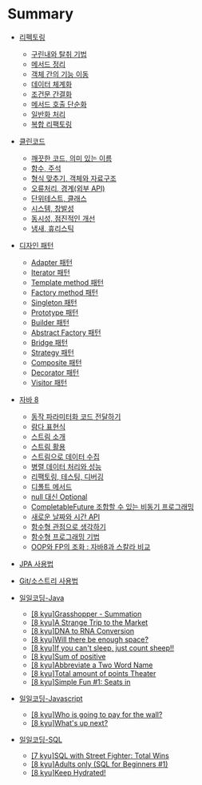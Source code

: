 Summary
=======

-	[리펙토링](Refactoring/README.md)
	-	[구린내와 탈취 기법](Refactoring/burning-and-deodorizing-techniques.md)
	-	[메서드 정리](Refactoring/method-cleanup.md)
	-	[객체 간의 기능 이동](Refactoring/moving-functionality-between-objects.md)
	-	[데이터 체계화](Refactoring/organize-your-data.md)
	-	[조건문 간결화](Refactoring/concise-conditionals.md)
	-	[메서드 호출 단순화](Refactoring/simplifying-method-calls.md)
	-	[일반화 처리](Refactoring/generalization-processing.md)
	-	[복합 리팩토링](Refactoring/complex-refactoring.md)
-	[클린코드](Clean-Code/README.md)
	-	[깨끗한 코드, 의미 있는 이름](Clean-Code/clean-code-and-meaningful-names.md)
	-	[함수, 주석](Clean-Code/functions-and-annotations.md)
	-	[형식 맞추기, 객체와 자료구조](Clean-Code/matching-types-and-objects-and-data-structures.md)
	-	[오류처리, 경계(외부 API)](Clean-Code/error-handling-and-bounds.md)
	-	[단위테스트, 클래스](Clean-Code/unit-tests-and-classes.md)
	-	[시스템, 창발성](Clean-Code/system-and-emergence.md)
	-	[동시성, 점진적인 개선](Clean-Code/concurrency-and-incremental-improvements.md)
	-	[냄새, 휴리스틱](Clean-Code/odor-and-heuristics.md)
-	[디자인 패턴](design-pattern/README.md)
	-	[Adapter 패턴](design-pattern/Adapter-pattern.md)
	-	[Iterator 패턴](design-pattern/Iterator-pattern.md)
	-	[Template method 패턴](design-pattern/Template-method-pattern.md)
	-	[Factory method 패턴](design-pattern/Factory-method-pattern.md)
	-	[Singleton 패턴](design-pattern/Singleton-pattern.md)
	-	[Prototype 패턴](design-pattern/Prototype-pattern.md)
	-	[Builder 패턴](design-pattern/Builder-pattern.md)
	-	[Abstract Factory 패턴](design-pattern/Abstract-Factory-pattern.md)
	-	[Bridge 패턴](design-pattern/Bridge-pattern.md)
	-	[Strategy 패턴](design-pattern/Strategy-pattern.md)
	-	[Composite 패턴](design-pattern/Composite-pattern.md)
	-	[Decorator 패턴](design-pattern/Decorator-pattern.md)
	-	[Visitor 패턴](design-pattern/Visitor-pattern.md)
-	[자바 8](Java8/README.md)

	-	[동작 파라미터화 코드 전달하기](Java8/Passing-the-behavior-parameterization-code.md)
	-	[람다 표현식](Java8/Lambda-representation.md)
	-	[스트림 소개](Java8/Introduction-to-streams.md)
	-	[스트림 활용](Java8/Stream-utilization.md)
	-	[스트림으로 데이터 수집](Java8/Gathering-data-into-streams.md)
	-	[병렬 데이터 처리와 성능](Java8/Parallel-data-processing-and-performance.md)
	-	[리팩토링, 테스팅, 디버깅](Java8/Refactoring-and-testing-and-debugging.md)
	-	[디폴트 메서드](Java8/Default-Method.md)
	-	[null 대신 Optional](Java8/Optional-instead-of-null.md)
	-	[CompletableFuture 조합할 수 있는 비동기 프로그래밍](Java8/CompletableFuture.md)
	-	[새로운 날짜와 시간 API](Java8/New-Date-and-Time-API.md)
	-	[함수형 관점으로 생각하기](Java8/Think-of-it-as-a-functional.md)
	-	[함수형 프로그래밍 기법](Java8/Functional-Programming-Techniques.md)
	-	[OOP와 FP의 조화 : 자바8과 스칼라 비교](Java8/Java8-vs-Scala.md)

-	[JPA 사용법](JPA/JPA-Usage.md)

-	[Git/소스트리 사용법](Git/Guide.md)

-	[일일코딩-Java](Daily-Coding-Java/README.md)

	-	[[8 kyu]Grasshopper - Summation](Daily-Coding-Java/grasshopper-summation.md)
	-	[[8 kyu]A Strange Trip to the Market](Daily-Coding-Java/a-strange-trip-to-the-market.md)
	-	[[8 kyu]DNA to RNA Conversion](Daily-Coding-Java/dna-to-rna-conversion.md)
	-	[[8 kyu]Will there be enough space?](Daily-Coding-Java/will-there-be-enough-space.md)
	-	[[8 kyu]If you can't sleep, just count sheep!!](Daily-Coding-Java/if-you-cant-sleep-just-count-sheep.md)
	-	[[8 kyu]Sum of positive](Daily-Coding-Java/Sum-of-positive.md)
	-	[[8 kyu]Abbreviate a Two Word Name](Daily-Coding-Java/Abbreviate-a-Two-Word-Name.md)
	-	[[8 kyu]Total amount of points Theater](Daily-Coding-Java/Total-amount-of-points.md)
	-	[[8 kyu]Simple Fun #1: Seats in](Daily-Coding-Java/Simple-Fun-Seats-in.md)

-	[일일코딩-Javascript](Daily-Coding-Javascript/README.md)

	-	[[8 kyu]Who is going to pay for the wall?](Daily-Coding-Javascript/Who-is-going-to-pay-for-the-wall.md)
	-	[[8 kyu]What's up next?](Daily-Coding-Javascript/What's-up-next.md)

-	[일일코딩-SQL](Daily-Coding-SQL/README.md)

	-	[[7 kyu]SQL with Street Fighter: Total Wins](Daily-Coding-SQL/sql-with-street-fighter-total-wins.md)
	-	[[8 kyu]Adults only (SQL for Beginners #1)](Daily-Coding-SQL/adults-only-sql-for-beginners-number-1.md)
	-	[[8 kyu]Keep Hydrated!](Daily-Coding-SQL/Keep-Hydrated.md)

